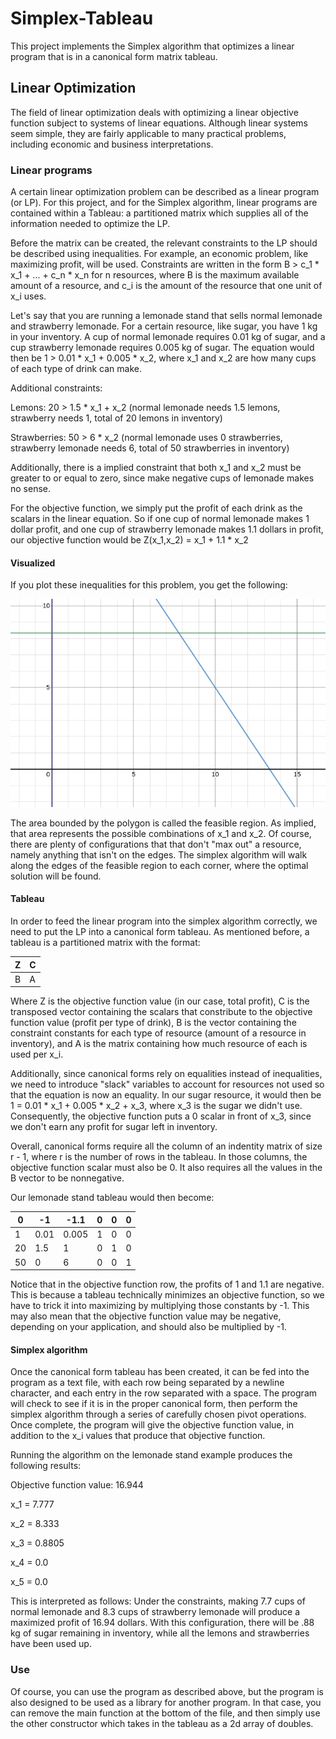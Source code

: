 # Simplex-Tableau

This project implements the Simplex algorithm that optimizes a linear program that is in a canonical form matrix tableau.

## Linear Optimization

The field of linear optimization deals with optimizing a linear objective function  subject to systems of linear equations. Although linear systems seem simple, they are fairly applicable to many practical problems, including economic and business interpretations. 

### Linear programs

A certain linear optimization problem can be described as a linear program (or LP). For this project, and for the Simplex algorithm, linear programs are contained within a Tableau: a partitioned matrix which supplies all of the information needed to optimize the LP.

Before the matrix can be created, the relevant constraints to the LP should be described using inequalities. For example, an economic problem, like maximizing profit, will be used. Constraints are written in the form B > c_1 * x_1 + ... + c_n * x_n for n resources, where B is the maximum available amount of a resource, and c_i is the amount of the resource that one unit of x_i uses.

Let's say that you are running a lemonade stand that sells normal lemonade and strawberry lemonade. For a certain resource, like sugar, you have 1 kg in your inventory. A cup of normal lemonade requires 0.01 kg of sugar, and a cup strawberry lemonade requires 0.005 kg of sugar. The equation would then be 1 > 0.01 * x_1 + 0.005 * x_2, where x_1 and x_2 are how many cups of each type of drink can make.

Additional constraints:

Lemons: 20 > 1.5 * x_1 + x_2 (normal lemonade needs 1.5 lemons, strawberry needs 1, total of 20 lemons in inventory)

Strawberries: 50 > 6 * x_2 (normal lemonade uses 0 strawberries, strawberry lemonade needs 6, total of 50 strawberries in inventory)

Additionally, there is a implied constraint that both x_1 and x_2 must be greater to or equal to zero, since make negative cups of lemonade makes no sense.


For the objective function, we simply put the profit of each drink as the scalars in the linear equation. So if one cup of normal lemonade makes 1 dollar profit, and one cup of strawberry lemonade makes 1.1 dollars in profit, our objective function would be Z(x_1,x_2) = x_1 + 1.1 * x_2

#### Visualized

If you plot these inequalities for this problem, you get the following:

![alt text](https://github.com/Jason-Whitmore/SimplexTableau/blob/master/feasible.png "Feasible region")

The area bounded by the polygon is called the feasible region. As implied, that area represents the possible combinations of x_1 and x_2. Of course, there are plenty of configurations that that don't "max out" a resource, namely anything that isn't on the edges. The simplex algorithm will walk along the edges of the feasible region to each corner, where the optimal solution will be found.

#### Tableau

In order to feed the linear program into the simplex algorithm correctly, we need to put the LP into a canonical form tableau. As mentioned before, a tableau is a partitioned matrix with the format:

|Z|C|
|----|----|
|B|A|


Where Z is the objective function value (in our case, total profit), C is the transposed vector containing the scalars that constribute to the objective function value (profit per type of drink), B is the vector containing the constraint constants for each type of resource (amount of a resource in inventory), and A is the matrix containing how much resource of each is used per x_i.

Additionally, since canonical forms rely on equalities instead of inequalities, we need to introduce "slack" variables to account for resources not used so that the equation is now an equality. In our sugar resource, it would then be 1 = 0.01 * x_1 + 0.005 * x_2 + x_3, where x_3 is the sugar we didn't use. Consequently, the objective function puts a 0 scalar in front of x_3, since we don't earn any profit for sugar left in inventory.

Overall, canonical forms require all the column of an indentity matrix of size r - 1, where r is the number of rows in the tableau. In those columns, the objective function scalar must also be 0. It also requires all the values in the B vector to be nonnegative.

Our lemonade stand tableau would then become:


|0|-1|-1.1|0|0|0|
|----|----|----|----|----|----|
|1|0.01|0.005|1|0|0|
|20|1.5|1|0|1|0|
|50|0|6|0|0|1|


Notice that in the objective function row, the profits of 1 and 1.1 are negative. This is because a tableau technically minimizes an objective function, so we have to trick it into maximizing by multiplying those constants by -1. This may also mean that the objective function value may be negative, depending on your application, and should also be multiplied by -1.

#### Simplex algorithm
Once the canonical form tableau has been created, it can be fed into the program as a text file, with each row being separated by a newline character, and each entry in the row separated with a space. The program will check to see if it is in the proper canonical form, then perform the simplex algorithm through a series of carefully chosen pivot operations. Once complete, the program will give the objective function value, in addition to the x_i values that produce that objective function.

Running the algorithm on the lemonade stand example produces the following results:

Objective function value: 16.944

x_1 = 7.777

x_2 = 8.333

x_3 = 0.8805

x_4 = 0.0

x_5 = 0.0

This is interpreted as follows: Under the constraints, making 7.7 cups of normal lemonade and 8.3 cups of strawberry lemonade will produce a maximized profit of 16.94 dollars. With this configuration, there will be .88 kg of sugar remaining in inventory, while all the lemons and strawberries have been used up.


### Use

Of course, you can use the program as described above, but the program is also designed to be used as a library for another program. In that case, you  can remove the main function at the bottom of the file, and then simply use the other constructor which takes in the tableau as a 2d array of doubles.

